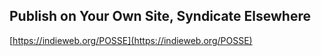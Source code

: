 ## Publish on Your Own Site, Syndicate Elsewhere
  
  [https://indieweb.org/POSSE](https://indieweb.org/POSSE)